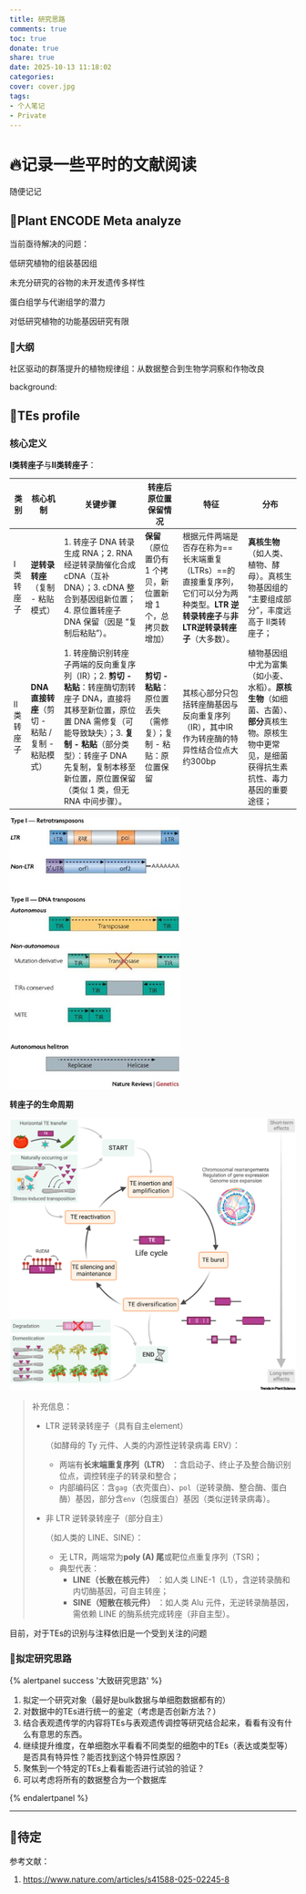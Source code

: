 ```yaml
---
title: 研究思路
comments: true
toc: true
donate: true
share: true
date: 2025-10-13 11:18:02
categories:
cover: cover.jpg
tags:
- 个人笔记
- Private
---
```


# 🔥记录一些平时的文献阅读

随便记记





## 🌟Plant ENCODE Meta analyze

当前亟待解决的问题：

低研究植物的组装基因组

未充分研究的谷物的未开发遗传多样性

蛋白组学与代谢组学的潜力

对低研究植物的功能基因研究有限

### 🔮大纲

社区驱动的群落提升的植物规律组：从数据整合到生物学洞察和作物改良

background:



## 🌟TEs profile

### 核心定义

**Ⅰ类转座子**与**Ⅱ类转座子**：

| 类别      | 核心机制                                          | 关键步骤                                                     | 转座后原位置保留情况                                         | 特征                                                         | 分布                                                         |
| --------- | ------------------------------------------------- | ------------------------------------------------------------ | ------------------------------------------------------------ | ------------------------------------------------------------ | ------------------------------------------------------------ |
| Ⅰ类转座子 | **逆转录转座**（复制 - 粘贴模式）                 | 1. 转座子 DNA 转录生成 RNA；2. RNA 经逆转录酶催化合成 cDNA（互补 DNA）；3. cDNA 整合到基因组新位置；4. 原位置转座子 DNA 保留（因是 “复制后粘贴”）。 | **保留**（原位置仍有 1 个拷贝，新位置新增 1 个，总拷贝数增加） | 根据元件两端是否存在称为==长末端重复（LTRs）==的直接重复序列，它们可以分为两种类型。**LTR 逆转录转座子**与**非LTR逆转录转座子**（大多数）。 | **真核生物**（如人类、植物、酵母）。真核生物基因组的 “主要组成部分”，丰度远高于 Ⅱ类转座子； |
| Ⅱ类转座子 | **DNA 直接转座**（剪切 - 粘贴 / 复制 - 粘贴模式） | 1. 转座酶识别转座子两端的反向重复序列（IR）；2. **剪切 - 粘贴**：转座酶切割转座子 DNA，直接将其移至新位置，原位置 DNA 需修复（可能导致缺失）；3. **复制 - 粘贴**（部分类型）：转座子 DNA 先复制，复制本移至新位置，原位置保留（类似 1 类，但无 RNA 中间步骤）。 | **剪切 - 粘贴**：原位置丢失（需修复）；复制 - 粘贴：原位置保留 | 其核心部分只包括转座酶基因与反向重复序列（IR），其中IR作为转座酶的特异性结合位点大约300bp | 植物基因组中尤为富集（如小麦、水稻）。**原核生物**（如细菌、古菌）、**部分**真核生物。原核生物中更常见，是细菌获得抗生素抗性、毒力基因的重要途径； |

![img](研究思路/41576_2007_Article_BFnrg2072_Figa_HTML.jpg)

**转座子的生命周期**

![gr1_lrg](研究思路/gr1_lrg-1760411333724-5-1760411352808-7.jpg)

> 补充信息：
>
> - LTR 逆转录转座子（具有自主element）
>
>   （如酵母的 Ty 元件、人类的内源性逆转录病毒 ERV）：
>
>   - 两端有**长末端重复序列（LTR）** ：含启动子、终止子及整合酶识别位点，调控转座子的转录和整合；
>   - 内部编码区：含`gag`（衣壳蛋白）、`pol`（逆转录酶、整合酶、蛋白酶）基因，部分含`env`（包膜蛋白）基因（类似逆转录病毒）。
>
> - 非 LTR 逆转录转座子（部分自主）
>
>   （如人类的 LINE、SINE）：
>
>   - 无 LTR，两端常为**poly (A) 尾**或靶位点重复序列（TSR)；
>   - 典型代表：
>     - **LINE（长散在核元件）** ：如人类 LINE-1（L1），含逆转录酶和内切酶基因，可自主转座；
>     - **SINE（短散在核元件）** ：如人类 Alu 元件，无逆转录酶基因，需依赖 LINE 的酶系统完成转座（非自主型）。

目前，对于TEs的识别与注释依旧是一个受到关注的问题

### 🔮拟定研究思路

{% alertpanel success '大致研究思路' %}

1. 拟定一个研究对象（最好是bulk数据与单细胞数据都有的）
2. 对数据中的TEs进行统一的鉴定（考虑是否创新方法？）
3. 结合表观遗传学的内容将TEs与表观遗传调控等研究结合起来，看看有没有什么有意思的东西。
4. 继续提升维度，在单细胞水平看看不同类型的细胞中的TEs（表达或类型等）是否具有特异性？能否找到这个特异性原因？
5. 聚焦到一个特定的TEs上看看能否进行试验的验证？
6. 可以考虑将所有的数据整合为一个数据库

{% endalertpanel %}

-----

## 🌟待定

参考文献：

1. https://www.nature.com/articles/s41588-025-02245-8
